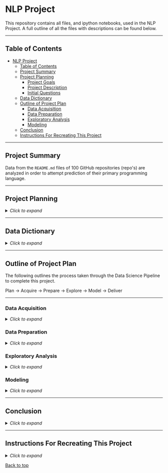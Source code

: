 # NLP Project

This repository contains all files, and ipython notebooks, used in the NLP Project. A full outline of all the files with descriptions can be found below.

___

## Table of Contents

- [NLP Project](#nlp-project)
  - [Table of Contents](#table-of-contents)
  - [Project Summary](#project-summary)
  - [Project Planning](#project-planning)
    - [Project Goals](#project-goals)
    - [Project Description](#project-description)
    - [Initial Questions](#initial-questions)
  - [Data Dictionary](#data-dictionary)
  - [Outline of Project Plan](#outline-of-project-plan)
    - [Data Acquisition](#data-acquisition)
    - [Data Preparation](#data-preparation)
    - [Exploratory Analysis](#exploratory-analysis)
    - [Modeling](#modeling)
  - [Conclusion](#conclusion)
  - [Instructions For Recreating This Project](#instructions-for-recreating-this-project)

___

## Project Summary

Data from the `README.md` files of 100 GitHub repositories (repo's) are analyzed in order to attempt prediction of their primary programming language.

___

## Project Planning

<details><summary><i>Click to expand</i></summary>

### Project Goals

Determine the primary programming language of a GitHub repository by using natural language processing (NLP) techniques on their `README.md`.

### Project Description

GitHub is where over 83 million developers shape the future of software, together. This software is hosted on the site in "repositories". Aside from from acting as a home for open source coding, GitHub offers several interesting features in the repo's. One particular feature, that we will be investigating in this project, is the programming language percentage.

The programming language percentage is an infographic on the home page of every repo on GitHub. It indicates the percentage of each programming language in that particular repo. For most repo's there is a clear primary programming language (many have only 1 language).

Another common attribute of GitHub repo's is the `README.md`. The `README.md` is a file that generally contains an introduction to the repo, explains the purpose of the code, and shares instructions for running the code.

In this project, we will attempt to use data from the `README.md` to predict what language that repo is primarilly coded in. We start by searching github.com for repo's related to the search term "bitcoin". This search is done via GitHub's API and a list is extracted that contains the url path to 100 related repos. We use the list to ascertain the contents of the `README.md` from each repo. The path and language of the repo are gathered additionally.

Now begins the challenge of quantizing communications in the english lanuage. NLP attempts to do just that by utilizing cutting edge computational power. Common parsing techniques are used on the original corpus collected from GitHub. In this project, the contents of an individual `README.md` are treated as a document. Each document is changed to all lower case letters, has punctuation removed, is tokenized, and has stop-words removed as a function of basic cleaning. Further preprocessing includes stemming and lemmetization. Column names are changed for convenience and all languages other than the top 3 are consolidated into category 'other'. The tidied strings are returned in a single Pandas dataframe.

We explore the dataframe using text classification and topic modeling. 

### Initial Questions

1. Can we predict the programming language of a repo by using NLP on the `README.md`?
2. Is there a statistically significant difference between `README.md` lengths from the top 3 most common languages?

</details>

___

## Data Dictionary

<details><summary><i>Click to expand</i></summary>


| Variable              | Meaning      |
| --------------------- | ------------ |
| repo | Path to repository on github.com |
| language | Primary programming language in repository |
| readme_contents | Contains full contents of the repostitories "README.md" |

</details>

___

## Outline of Project Plan

The following outlines the process taken through the Data Science Pipeline to complete this project.

Plan &#8594; Acquire &#8594; Prepare &#8594; Explore &#8594; Model &#8594; Deliver

---
### Data Acquisition

<details><summary><i>Click to expand</i></summary>

**Acquisition Files:**

- test.ipynb, pulls list of repo's matching search term "binance:
- acquire.py, pulls repo path, language, and readme from list of repo's in test.ipynb

**Steps Taken:**

- The data is collected from several repo's on github.com via the sites API.
- A list of repo's is generated from search results for "bitcoin".
- The readme's from each repo are pulled through the API and compiled to return a .json file with the aforementioned keys and values.

</details>

### Data Preparation

<details><summary><i>Click to expand</i></summary>

**Preparation Files:**

- prepare.ipynb, testing of prepare.py
- prepare.py, prepares the readme's for exploration and modeling

**Steps Taken:**

All data is prepared for natural language processing by:

- lowering the case of all words
- removing punctuation
- tokenization
- removing stop words
- column name changed
- languages other than top 3 consolidated to 'other'

Additional preparations include:

- stemming
- lemmatization

</details>

### Exploratory Analysis

<details><summary><i>Click to expand</i></summary>

**Exploratory Analysis Files:**

- explore.ipynb,
- prepare.py
- preprocessing.py

**Steps Taken:**

- explore readme's by language
- analyze word frequency by language
- bi-gram analysis
- word cloud

</details>

### Modeling

<details><summary><i>Click to expand</i></summary>

**Modeling Files:**

- Nichols_work.ipynb
- model.py

**Steps Taken:**

The following modelling techniques are implemented:

- Term Frequency (TF)
- Inverse Document Frequency (IDF)
- TF-IDF w/ SKLearn
- Classification Machine Learning Model

</details>

___

## Conclusion

<details><summary><i>Click to expand</i></summary>



</details>

___

## Instructions For Recreating This Project

<details><summary><i>Click to expand</i></summary>

1. Clone this repository into your local machine using the following command:
git clone git@github.com:Garcia-Hensley-Nichols-NLP-project/GHN-NLP-project.git
2. You will need Natural Language Tool Kit (NLKT), Pandas, Numpy, Matplotlib, Seaborn, and SKLearn installed on your machine.
3. Please run `python acquire.py` in a terminal to acquire the `data.json` file.
4. Now you can start a Jupyter Notebook session and execute the code blocks in the `final_report.ipynb` notebook.

</details>

[Back to top]()
